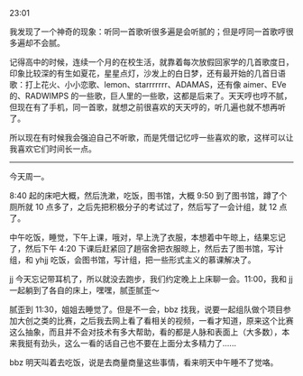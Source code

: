 23:01

我发现了一个神奇的现象：听同一首歌听很多遍是会听腻的；但是哼同一首歌哼很多遍却不会腻。

记得高中的时候，连续一个月的在校生活，就靠着每次放假回家学的几首歌度日，印象比较深的有生如夏花，星星点灯，沙发上的白日梦，还有最开始的几首日语歌：打上花火、小小恋歌、lemon、starrrrrrr、ADAMAS，还有像 aimer、EVe的、RADWIMPS 的一些歌，巨人里的一些歌，这都是后来了。天天哼也哼不腻，但现在有了手机，同一首歌，就想之前很喜欢的天天哼的，听几遍也就不想再听了。

所以现在有时候我会强迫自己不听歌，而是凭借记忆哼一些喜欢的歌，这样可以让我喜欢它们时间长一点。

***

今天周一。

8:40 起的床吧大概，然后洗漱，吃饭，图书馆，大概 9:50 到了图书馆，蹲了个厕所就 10 点多了，之后先把积极分子的考试过了，然后写了一会计组，就 12 点了。

中午吃饭，睡觉，下午上课，哦对，早上洗了衣服，本想着中午晾上，结果忘记了，然后下午 4:20 下课后赶紧回了趟宿舍把衣服晾上，然后去了图书馆，写计组，和 yhjj 吃饭，会图书馆，写计组，把一些形式主义的慕课解决了。

jj 今天忘记带耳机了，所以就没去跑步，我们约定晚上上床聊一会。11:00，我和 jj 一起躺到了各自的床上，嘿嘿，腻歪腻歪～

腻歪到 11:30，姐姐去睡觉了。但是不一会，bbz 找我，说要一起组队做个项目参加大创之类的比赛，之后我去网上看了看相关的视频，一看才知道，原来这个比赛这么抽象，而且并不会对技术有多大帮助，看的都是人脉和表面上（大多数），本来我挺有劲头，这么一看的话自己也不要在上面分太多精力了......

bbz 明天叫着去吃饭，说是去商量商量这些事情，看来明天中午睡不了觉咯。
